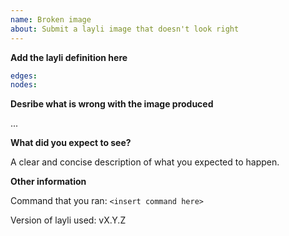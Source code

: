 ```yaml
---
name: Broken image
about: Submit a layli image that doesn't look right
---
```


**Add the layli definition here**

```yaml
edges:
nodes:
```

**Desribe what is wrong with the image produced**

...

**What did you expect to see?**

A clear and concise description of what you expected to happen.

**Other information**

Command that you ran: `<insert command here>`

Version of layli used: vX.Y.Z
